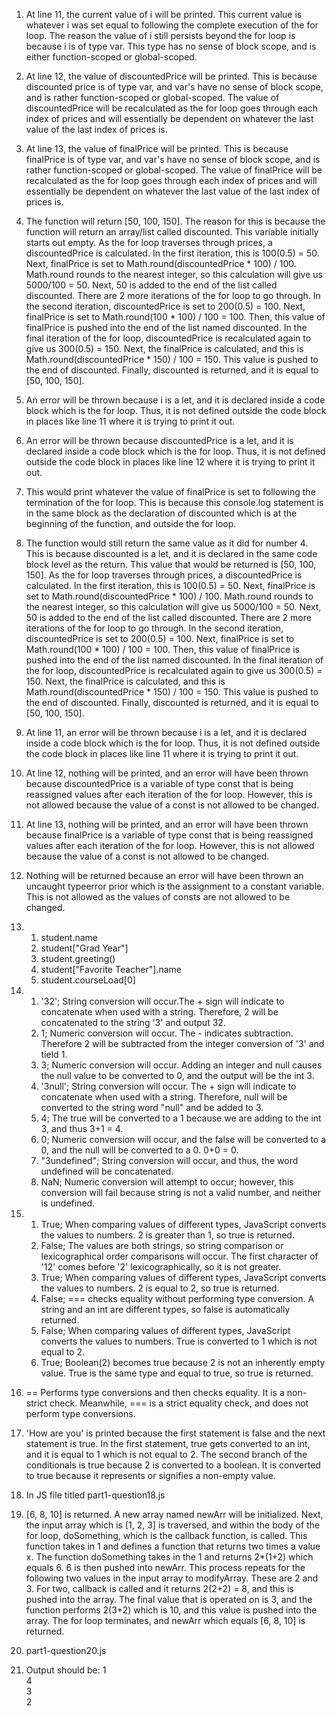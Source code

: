 1. At line 11, the current value of i will be printed. This current value is whatever i was set equal to following the complete execution of the for loop. The reason the value of i still persists beyond the for loop is because i is of type var. This type has no sense of block scope, and is either function-scoped or global-scoped. 

2. At line 12, the value of discountedPrice will be printed. This is because discounted price is of type var, and var's have no sense of block scope, and is rather function-scoped or global-scoped. The value of discountedPrice will be recalculated as the for loop goes through each index of prices and will essentially be dependent on whatever the last value of the last index of prices is. 

3. At line 13, the value of finalPrice will be printed. This is because finalPrice is of type var, and var's have no sense of block scope, and is rather function-scoped or global-scoped. The value of finalPrice will be recalculated as the for loop goes through each index of prices and will essentially be dependent on whatever the last value of the last index of prices is.

4. The function will return [50, 100, 150]. The reason for this is because the function will return an array/list called discounted. This variable initially starts out empty. As the for loop traverses through prices, a discountedPrice is calculated. In the first iteration, this is 100(0.5) = 50. Next, finalPrice is set to Math.round(discountedPrice * 100) / 100. Math.round rounds to the nearest integer, so this calculation will give us 5000/100 = 50. Next, 50 is added to the end of the list called discounted. There are 2 more iterations of the for loop to go through. In the second iteration, discountedPrice is set to 200(0.5) = 100. Next, finalPrice is set to Math.round(100 * 100) / 100 = 100. Then, this value of finalPrice is pushed into the end of the list named discounted. In the final iteration of the for loop, discountedPrice is recalculated again to give us 300(0.5) = 150. Next, the finalPrice is calculated, and this is Math.round(discountedPrice * 150) / 100 = 150. This value is pushed to the end of discounted. Finally, discounted is returned, and it is equal to [50, 100, 150].

5. An error will be thrown because i is a let, and it is declared inside a code block which is the for loop. Thus, it is not defined outside the code block in places like line 11 where it is trying to print it out.

6. An error will be thrown because discountedPrice is a let, and it is declared inside a code block which is the for loop. Thus, it is not defined outside the code block in places like line 12 where it is trying to print it out.

7. This would print whatever the value of finalPrice is set to following the termination of the for loop. This is because this console.log statement is in the same block as the declaration of discounted which is at the beginning of the function, and outside the for loop. 

8. The function would still return the same value as it did for number 4. This is because discounted is a let, and it is declared in the same code block level as the return. This value that would be returned is [50, 100, 150]. As the for loop traverses through prices, a discountedPrice is calculated. In the first iteration, this is 100(0.5) = 50. Next, finalPrice is set to Math.round(discountedPrice * 100) / 100. Math.round rounds to the nearest integer, so this calculation will give us 5000/100 = 50. Next, 50 is added to the end of the list called discounted. There are 2 more iterations of the for loop to go through. In the second iteration, discountedPrice is set to 200(0.5) = 100. Next, finalPrice is set to Math.round(100 * 100) / 100 = 100. Then, this value of finalPrice is pushed into the end of the list named discounted. In the final iteration of the for loop, discountedPrice is recalculated again to give us 300(0.5) = 150. Next, the finalPrice is calculated, and this is Math.round(discountedPrice * 150) / 100 = 150. This value is pushed to the end of discounted. Finally, discounted is returned, and it is equal to [50, 100, 150].

9. At line 11, an error will be thrown because i is a let, and it is declared inside a code block which is the for loop. Thus, it is not defined outside the code block in places like line 11 where it is trying to print it out.

10. At line 12, nothing will be printed, and an error will have been thrown because discountedPrice is a variable of type const that is being reassigned values after each iteration of the for loop. However, this is not allowed because the value of a const is not allowed to be changed. 

11. At line 13, nothing will be printed, and an error will have been thrown because finalPrice is a variable of type const that is being reassigned values after each iteration of the for loop. However, this is not allowed because the value of a const is not allowed to be changed. 

12. Nothing will be returned because an error will have been thrown an uncaught typeerror prior which is the assignment to a constant variable. This is not allowed as the values of consts are not allowed to be changed. 

13.  
    1. student.name 
    2. student["Grad Year"] 
    3. student.greeting()
    4. student["Favorite Teacher"].name
    5. student.courseLoad[0]

14. 
    1. '32'; String conversion will occur.The + sign will indicate to concatenate when used with a string. Therefore, 2 will be concatenated to the string '3' and output 32.
    2. 1; Numeric conversion will occur. The - indicates subtraction. Therefore 2 will be subtracted from the integer conversion of '3' and tield 1.
    3. 3; Numeric conversion will occur. Adding an integer and null causes the null value to be converted to 0, and the output will be the int 3.
    4. '3null'; String conversion will occur. The + sign will indicate to concatenate when used with a string. Therefore, null will be converted to the string word "null" and be added to 3.
    5. 4; The true will be converted to a 1 because we are adding to the int 3, and thus 3+1 = 4.
    6. 0; Numeric conversion will occur, and the false will be converted to a 0, and the null will be converted to a 0. 0+0 = 0.
    7. "3undefined"; String conversion will occur, and thus, the word undefined will be concatenated.
    8. NaN; Numeric conversion will attempt to occur; however, this conversion will fail because string is not a valid number, and neither is undefined. 
    
15. 
    1. True; When comparing values of different types, JavaScript converts the values to numbers. 2 is greater than 1, so true is returned.
    2. False; The values are both strings, so string comparison or lexicographical order comparisons will occur. The first character of '12' comes before '2' lexicographically, so it is not greater.
    3. True; When comparing values of different types, JavaScript converts the values to numbers. 2 is equal to 2, so true is returned.
    4. False; === checks equality without performing type conversion. A string and an int are different types, so false is automatically returned.
    5. False; When comparing values of different types, JavaScript converts the values to numbers. True is converted to 1 which is not equal to 2.
    6. True; Boolean(2) becomes true because 2 is not an inherently empty value. True is the same type and equal to true, so true is returned.

16. == Performs type conversions and then checks equality. It is a non-strict check. Meanwhile, === is a strict equality check, and does not perform type conversions. 

17. 'How are you' is printed because the first statement is false and the next statement is true. In the first statement, true gets converted to an int, and it is equal to 1 which is not equal to 2. The second branch of the conditionals is true because 2 is converted to a boolean. It is converted to true because it represents or signifies a non-empty value.

18. In JS file titled part1-question18.js

19. [6, 8, 10] is returned. A new array named newArr will be initialized. Next, the input array which is [1, 2, 3] is traversed, and within the body of the for loop, doSomething, which is the callback function, is called. This function takes in 1 and defines a function that returns two times a value x. The function doSomething takes in the 1 and returns 2*(1+2) which equals 6. 6 is then pushed into newArr. This process repeats for the following two values in the input array to modifyArray. These are 2 and 3. For two, callback is called and it returns 2(2+2) = 8, and this is pushed into the array. The final value that is operated on is 3, and the function performs 2(3+2) which is 10, and this value is pushed into the array. The for loop terminates, and newArr which equals [6, 8, 10] is returned.

20. part1-question20.js

21. Output should be: 
    1 <br>
    4 <br>
    3 <br>
    2
